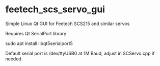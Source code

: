 # feetech_scs_servo_gui
Simple Linux Qt GUI for Feetech SCS215 and similar servos

Requires Qt SerialPort library

  sudo apt install libqt5serialport5

Default serial port is /dev/ttyUSB0 at 1M Baud, adjust in SCServo.cpp if needed.

